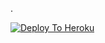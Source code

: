 .

[![Deploy To Heroku](https://www.herokucdn.com/deploy/button.svg)](https://heroku.com/deploy?template=https://github.com/Copycat-izz-opp/Copycat_session_hack_bot )                    
